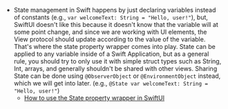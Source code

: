 - State management in Swift happens by just declaring variables instead of constants (e.g., `var welcomeText: String = "Hello, user!"`), but, SwiftUI doesn't like this because it doesn't know that the variable will at some point change, and since we are working with UI elements, the View protocol should update according to the value of the variable. That's where the state property wrapper comes into play. State can be applied to any variable inside of a Swift Application, but as a general rule, you should try to only use it with simple struct types such as String, Int, arrays, and generally shouldn't be shared with other views. Sharing State can be done using `@ObserverObject` or `@EnvironmentObject` instead, which we will get into later. (e.g., `@State var welcomeText: String = "Hello, user!"`)
	- [How to use the State property wrapper in SwiftUI](https://www.youtube.com/watch?v=LgJ9r_VWdSI&list=PLwvDm4VfkdphqETTBf-DdjCoAvhai1QpO&index=20)